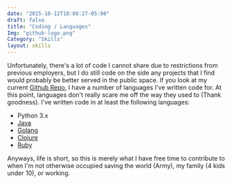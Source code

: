 ```yaml
---
date: "2015-10-12T18:08:27-05:00"
draft: false
title: "Coding / Languages"
Img: "github-logo.png"
Category: "Skills"
layout: skills
---
```


Unfortunately, there's a lot of code I cannot share due to restrictions from
previous employers, but I do still code on the side any projects
that I find would probably be better served in the public space. If you look at
my current [Github Repo](https://github.com/klauern?tab=repositories), I have
a number of languages I've written code for. At this point, languages don't
really scare me off the way they used to (Thank goodness). I've written code in
at least the following languages:

- Python 3.x
- [Java](https://github.com/search?utf8=%E2%9C%93&q=user%3Aklauern+language%3ARuby&type=Repositories&ref=searchresults)
- [Golang](https://github.com/search?utf8=%E2%9C%93&q=user%3Aklauern+language%3AGo&type=Repositories&ref=advsearch&l=Go&l=)
- [Clojure](https://github.com/search?utf8=%E2%9C%93&q=user%3Aklauern+language%3AClojure&type=Repositories&ref=searchresults)
- [Ruby](https://github.com/search?utf8=%E2%9C%93&q=user%3Aklauern+language%3ARuby&type=Repositories&ref=searchresults)

Anyways, life is short, so this is merely what I have free time to contribute to
when I'm not otherwise occupied saving the world (Army), my family (4 kids under
10), or working.
